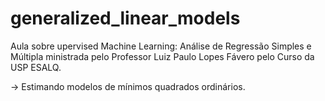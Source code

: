 # generalized_linear_models
Aula sobre upervised Machine Learning: Análise de Regressão Simples e Múltipla ministrada pelo Professor Luiz Paulo Lopes Fávero pelo Curso da USP ESALQ.

-> Estimando modelos de mínimos quadrados ordinários.